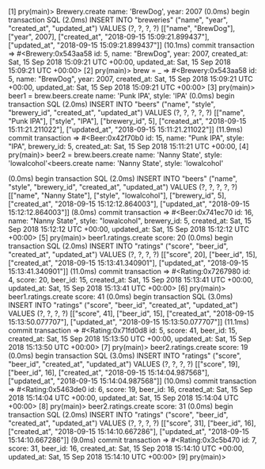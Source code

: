 [1] pry(main)> Brewery.create name: 'BrewDog', year: 2007
   (0.0ms)  begin transaction
  SQL (2.0ms)  INSERT INTO "breweries" ("name", "year", "created_at", "updated_at") VALUES (?, ?, ?, ?)  [["name", "BrewDog"], ["year", 2007], ["created_at", "2018-09-15 15:09:21.899437"], ["updated_at", "2018-09-15 15:09:21.899437"]]
   (10.1ms)  commit transaction
=> #<Brewery:0x543aa58
 id: 5,
 name: "BrewDog",
 year: 2007,
 created_at: Sat, 15 Sep 2018 15:09:21 UTC +00:00,
 updated_at: Sat, 15 Sep 2018 15:09:21 UTC +00:00>
[2] pry(main)> brew = _
=> #<Brewery:0x543aa58
 id: 5,
 name: "BrewDog",
 year: 2007,
 created_at: Sat, 15 Sep 2018 15:09:21 UTC +00:00,
 updated_at: Sat, 15 Sep 2018 15:09:21 UTC +00:00>
[3] pry(main)> beer1 = brew.beers.create name: 'Punk IPA', style: 'IPA'
   (0.0ms)  begin transaction
  SQL (2.0ms)  INSERT INTO "beers" ("name", "style", "brewery_id", "created_at", "updated_at") VALUES (?, ?, ?, ?, ?)  [["name", "Punk IPA"], ["style", "IPA"], ["brewery_id", 5], ["created_at", "2018-09-15 15:11:21.211022"], ["updated_at", "2018-09-15 15:11:21.211022"]]
   (11.9ms)  commit transaction
=> #<Beer:0x42f70b0
 id: 15,
 name: "Punk IPA",
 style: "IPA",
 brewery_id: 5,
 created_at: Sat, 15 Sep 2018 15:11:21 UTC +00:00,
[4] pry(main)> beer2 = brew.beers.create name: 'Nanny State', style: 'lowalcohol'<beers.create name: 'Nanny State', style: 'lowalcohol'

   (0.0ms)  begin transaction
  SQL (2.0ms)  INSERT INTO "beers" ("name", "style", "brewery_id", "created_at", "updated_at") VALUES (?, ?, ?, ?, ?)  [["name", "Nanny State"], ["style", "lowalcohol"], ["brewery_id", 5], ["created_at", "2018-09-15 15:12:12.864003"], ["updated_at", "2018-09-15 15:12:12.864003"]]
   (8.0ms)  commit transaction
=> #<Beer:0x741ec70
 id: 16,
 name: "Nanny State",
 style: "lowalcohol",
 brewery_id: 5,
 created_at: Sat, 15 Sep 2018 15:12:12 UTC +00:00,
 updated_at: Sat, 15 Sep 2018 15:12:12 UTC +00:00>
[5] pry(main)> beer1.ratings.create score: 20
   (0.0ms)  begin transaction
  SQL (2.0ms)  INSERT INTO "ratings" ("score", "beer_id", "created_at", "updated_at") VALUES (?, ?, ?, ?)  [["score", 20], ["beer_id", 15], ["created_at", "2018-09-15 15:13:41.340901"], ["updated_at", "2018-09-15 15:13:41.340901"]]
   (11.0ms)  commit transaction
=> #<Rating:0x7267980
 id: 4,
 score: 20,
 beer_id: 15,
 created_at: Sat, 15 Sep 2018 15:13:41 UTC +00:00,
 updated_at: Sat, 15 Sep 2018 15:13:41 UTC +00:00>
[6] pry(main)> beer1.ratings.create score: 41
   (0.0ms)  begin transaction
  SQL (3.0ms)  INSERT INTO "ratings" ("score", "beer_id", "created_at", "updated_at") VALUES (?, ?, ?, ?)  [["score", 41], ["beer_id", 15], ["created_at", "2018-09-15 15:13:50.077707"], ["updated_at", "2018-09-15 15:13:50.077707"]]
   (11.1ms)  commit transaction
=> #<Rating:0x71fd0d8
 id: 5,
 score: 41,
 beer_id: 15,
 created_at: Sat, 15 Sep 2018 15:13:50 UTC +00:00,
 updated_at: Sat, 15 Sep 2018 15:13:50 UTC +00:00>
[7] pry(main)> beer2.ratings.create score: 19
   (0.0ms)  begin transaction
  SQL (3.0ms)  INSERT INTO "ratings" ("score", "beer_id", "created_at", "updated_at") VALUES (?, ?, ?, ?)  [["score", 19], ["beer_id", 16], ["created_at", "2018-09-15 15:14:04.987568"], ["updated_at", "2018-09-15 15:14:04.987568"]]
   (10.0ms)  commit transaction
=> #<Rating:0x5463de0
 id: 6,
 score: 19,
 beer_id: 16,
 created_at: Sat, 15 Sep 2018 15:14:04 UTC +00:00,
 updated_at: Sat, 15 Sep 2018 15:14:04 UTC +00:00>
[8] pry(main)> beer2.ratings.create score: 31
   (0.0ms)  begin transaction
  SQL (2.0ms)  INSERT INTO "ratings" ("score", "beer_id", "created_at", "updated_at") VALUES (?, ?, ?, ?)  [["score", 31], ["beer_id", 16], ["created_at", "2018-09-15 15:14:10.667286"], ["updated_at", "2018-09-15 15:14:10.667286"]]
   (9.0ms)  commit transaction
=> #<Rating:0x3c5b470
 id: 7,
 score: 31,
 beer_id: 16,
 created_at: Sat, 15 Sep 2018 15:14:10 UTC +00:00,
 updated_at: Sat, 15 Sep 2018 15:14:10 UTC +00:00>
[9] pry(main)>

